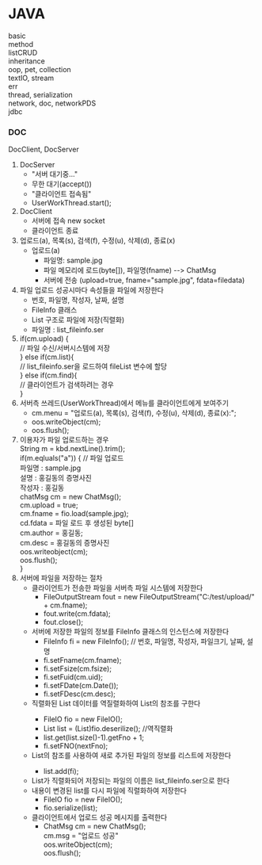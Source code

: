 # JAVA
basic <br />
method <br />
listCRUD <br />
inheritance <br />
oop, pet, collection <br />
textIO, stream <br />
err <br />
thread, serialization <br />
network, doc, networkPDS <br />
jdbc


### DOC
DocClient, DocServer<br />
1. DocServer <br />
	 + "서버 대기중..."<br />
	 + 무한 대기(accept())<br />
	 + "클라이언트 접속됨"<br />
	 + UserWorkThread.start();<br />
2. DocClient<br />
	 + 서버에 접속 new socket<br />
	 + 클라이언트 종료<br />
3. 업로드(a), 목록(s), 검색(f), 수정(u), 삭제(d), 종료(x)<br />
	 + 업로드(a)<br />
	   - 파일명: sample.jpg<br />
	   - 파일 메모리에 로드(byte[]), 파일명(fname) --> ChatMsg<br />
	   - 서버에 전송 (upload=true, fname="sample.jpg", fdata=filedata)<br />
4. 파일 업로드 성공시마다 속성들을 파일에 저장한다<br />
	 + 번호, 파일명, 작성자, 날짜, 설명<br />
	 + FileInfo 클래스<br />
	 + List<FileInfo> 구조로 파일에 저장(직렬화)<br />
	 + 파일명 : list_fileinfo.ser<br />
5. if(cm.upload) {<br />
	 // 파일 수신/서버시스템에 저장<br />
	 } else if(cm.list){<br />
	 // list_fileinfo.ser을 로드하여 fileList 변수에 할당<br />
	 } else if(cm.find){<br />
	 // 클라이언트가 검색하려는 경우<br />
	 }<br />
6. 서버측 쓰레드(UserWorkThread)에서 메뉴를 클라이언트에게 보여주기<br />
	 + cm.menu = "업로드(a), 목록(s), 검색(f), 수정(u), 삭제(d), 종료(x):";<br />
	 + oos.writeObject(cm);<br />
	 + oos.flush();<br />
7. 이용자가 파일 업로드하는 경우<br />
	 String m = kbd.nextLine().trim();<br />
	 if(m.eqluals("a")) { // 파일 업로드<br />
	     파일명 : sample.jpg<br />
	     설명   : 홍길동의 증명사진<br />
	     작성자 : 홍길동<br />
	     chatMsg cm = new ChatMsg();<br />
	     cm.upload = true;<br />
	     cm.fname = fio.load(sample.jpg);<br />
	     cd.fdata = 파일 로드 후 생성된 byte[]<br />
	     cm.author = 홍길동;<br />
	     cm.desc = 홍길동의 증명사진<br />
	     oos.writeobject(cm);<br />
	     oos.flush();<br />
	 }<br />
8. 서버에 파일을 저장하는 절차<br />
	 + 클라이언트가 전송한 파일을 서버측 파일 시스템에 저장한다<br />
	   - FileOutputStream fout = new FileOutputStream("C:/test/upload/" + cm.fname);<br />
	   - fout.write(cm.fdata);<br />
	   - fout.close();<br />
	 + 서버에 저장한 파일의 정보를 FileInfo 클래스의 인스턴스에 저장한다<br />
	   - FileInfo fi = new FileInfo(); // 번호, 파일명, 작성자, 파일크기, 날짜, 설명<br />
	   - fi.setFname(cm.fname);<br />
	   - fi.setFsize(cm.fsize);<br />
	   - fi.setFuid(cm.uid);<br />
	   - fi.setFDate(cm.Date());<br />
	   - fi.setFDesc(cm.desc);<br />
	 + 직렬화된 List<FileInfo> 데이터를 역질렬화하여 List<FileInfo>의 참조를 구한다<br />
	   - FileIO fio = new FileIO();<br />
	   - List<FileInfo> list = (List<FileInfo>)fio.deserilize(); //역직렬화<br />
	   - list.get(list.size()-1).getFno + 1;<br />
	   - fi.setFNO(nextFno);<br />
	 + List<FileInfo>의 참조를 사용하여 새로 추가된 파일의 정보를 리스트에 저장한다<br />
	   - list.add(fi);<br />
	 + List<fileInfo>가 직렬화되어 저장되는 파일의 이름은 list_fileinfo.ser으로 한다<br />
	 + 내용이 변경된 list를 다시 파일에 직렬화하여 저장한다<br />
	   - FileIO fio = new FileIO();<br />
	   - fio.serialize(list);<br />
	 + 클라이언트에서 업로드 성공 메시지를 출력한다<br />
	   - ChatMsg cm = new ChatMsg();<br />
	     cm.msg = "업로드 성공"<br />
	     oos.writeObject(cm);<br />
	     oos.flush();<br />
